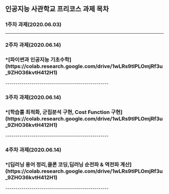 인공지능 사관학교 프리코스 과제 목차
---------------------------------------------------

<h3>1주차 과제(2020.06.03)</h3>

----------------------------------------------------
<h3>2주차 과제(2020.06.14)</h3>
<h3>*[파이썬과 인공지능 기초수학](https://colab.research.google.com/drive/1wLRs9tIPLOmjRf3u_9ZHO36kvtH412H1)</h3>
---------------------------------------------------

<h3>3주차 과제(2020.06.14)</h3>
<h3>*[학습룰 최적화, 군집분석 구현, Cost Function 구현](https://colab.research.google.com/drive/1wLRs9tIPLOmjRf3u_9ZHO36kvtH412H1)</h3>
---------------------------------------------------


<h3>4주차 과제(2020.06.14)</h3>
<h3>*[딥러닝 용어 정리,클론 코딩,딥러닝 순전파 & 역전파 계산](https://colab.research.google.com/drive/1wLRs9tIPLOmjRf3u_9ZHO36kvtH412H1)</h3>
---------------------------------------------------

